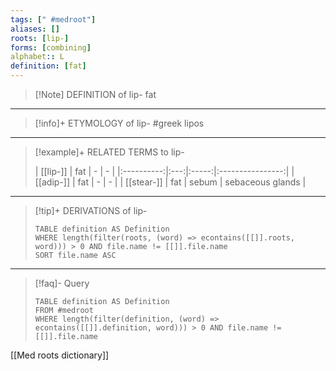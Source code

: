 ```yaml
---
tags: [" #medroot"]
aliases: []
roots: [lip-]
forms: [combining]
alphabet:: L
definition: [fat]
---
```

>[!Note] DEFINITION of lip-
>fat
_____
>[!info]+ ETYMOLOGY of lip-
>#greek lipos
_____
>[!example]+ RELATED TERMS to lip-
>
>| [[lip-]]  | fat |   -   |        -         |
|:----------:|:---:|:-----:|:----------------:|
|  [[adip-]]  | fat |   -   |        -         |
| [[stear-]] | fat | sebum | sebaceous glands |
_____
>[!tip]+ DERIVATIONS of lip-
>```dataview
>TABLE definition AS Definition 
>WHERE length(filter(roots, (word) => econtains([[]].roots, word))) > 0 AND file.name != [[]].file.name
>SORT file.name ASC
>```
___
>[!faq]- Query
>
>```dataview
>TABLE definition AS Definition
>FROM #medroot
>WHERE length(filter(definition, (word) => econtains([[]].definition, word))) > 0 AND file.name != [[]].file.name
>```

[[Med roots dictionary]]